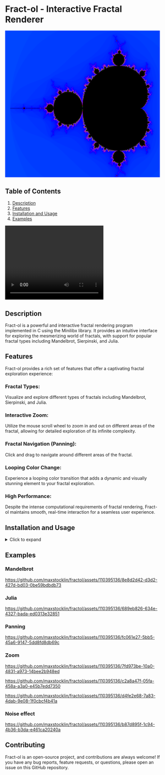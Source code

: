 # Fract-ol - Interactive Fractal Renderer


![Example Mandelbrot](./demo/mandelbrot.png)

## Table of Contents
1. [Description](#description)
1. [Features](#features)
3. [Installation and Usage](#installation-and-usage)
5. [Examples](#examples)

<video width="320" height="240" controls>
  <source src="demo/mandelbrotloop.mp4" type="video/mp4">
Your browser does not support the video tag.
</video>

## Description

Fract-ol is a powerful and interactive fractal rendering program implemented in C using the Minilibx library. It provides an intuitive interface for exploring the mesmerizing world of fractals, with support for popular fractal types including Mandelbrot, Sierpinski, and Julia.

## Features

Fract-ol provides a rich set of features that offer a captivating fractal exploration experience:

### Fractal Types: 
Visualize and explore different types of fractals including Mandelbrot, Sierpinski, and Julia.

### Interactive Zoom: 
Utilize the mouse scroll wheel to zoom in and out on different areas of the fractal, allowing for detailed exploration of its infinite complexity.

### Fractal Navigation (Panning): 
Click and drag to navigate around different areas of the fractal.

### Looping Color Change: 
Experience a looping color transition that adds a dynamic and visually stunning element to your fractal exploration.

### High Performance: 
Despite the intense computational requirements of fractal rendering, Fract-ol maintains smooth, real-time interaction for a seamless user experience.


## Installation and Usage
<details>
<summary>Click to expand</summary>

1. Clone the repository:
    ```bash
    git clone git@github.com:maxstocklin/fractol.git fractol
    ```

2. Navigate to the cloned repository:
    ```bash
    cd fractol
    ```

3. Compile the program using the provided Makefile:
    ```bash
    make
    ```
4. Run the Program with the name of the fractal you want as argument (Mandelbrot, Julia, or Sierpinski):
    ```bash
    ./fract-ol Mandelbrot
    ```
</details>

## Examples

### Mandelbrot

https://github.com/maxstocklin/fractol/assets/110395136/8e8d2d42-d3d2-427d-bd03-0be59bdbdb73

### Julia

https://github.com/maxstocklin/fractol/assets/110395136/689eb826-634e-4327-bada-ed0313e32851

### Panning

https://github.com/maxstocklin/fractol/assets/110395136/fc061e27-5bb5-45a6-9147-5dd8fd8db69c

### Zoom

https://github.com/maxstocklin/fractol/assets/110395136/7fd973be-10a0-4831-a973-14bee2b948ed

https://github.com/maxstocklin/fractol/assets/110395136/c2a8a47f-05fa-458a-a3a0-e45b7edd7350

https://github.com/maxstocklin/fractol/assets/110395136/d4fe2e68-7a83-4dab-9e08-1f0cbcf4b41a

### Noise effect

https://github.com/maxstocklin/fractol/assets/110395136/b87d895f-1c94-4b36-b3da-e461ca20240a

## Contributing

Fract-ol is an open-source project, and contributions are always welcome! If you have any bug reports, feature requests, or questions, please open an issue on this GitHub repository.


